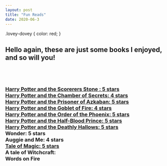 ```yaml
---
layout: post
title: "Fun Reads"
date: 2020-06-3
---
```

<stlye>
.lovey-dovey {
            color: red;
        }
</style>
<h2>Hello again, these are just some books
I enjoyed, and so will you!<h2> <br>




<h3> <a href="https://www.amazon.com/Harry-Potter-Paperback-Box-Books/dp/0545162076/ref=sr_1_3?dchild=1&keywords=harry+potter+book+set&qid=1599514810&sr=8-3">Harry Potter and the Scorerers Stone  : 5 stars <br>
Harry Potter and the Chamber of Secrets: 4 stars <br>
Harry Potter and the Prisoner of Azkaban: 5 stars <br>
Harry Potter and the Goblet of Fire: 4 stars <br>
Harry Potter and the Order of the Phoenix: 5 stars <br>
Harry Potter and the Half-Blood Prince: 5 stars <br>
  Harry Potter and the Deathly Hallows: 5 stars <br> </a>
Wonder: 5 stars <br>
Auggie and Me: 4 stars <br>
<a href="https://www.amazon.com/Tale-Magic/dp/0316523518/ref=pd_sbs_14_1/144-3793920-5857068?_encoding=UTF8&pd_rd_i=0316523518&pd_rd_r=e7f2de45-e7ea-48a8-8633-ca95cdfd616e&pd_rd">Tale of Magic: 5 stars <br> </a>
A tale of Witchcraft:<br>
<span class= "fire">Words on Fire</span: 4 1\2 stars <br> <h3>
